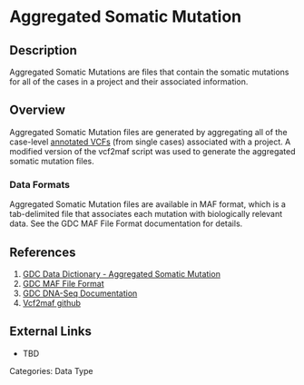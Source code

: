 # Aggregated Somatic Mutation #
## Description ##
Aggregated Somatic Mutations are files that contain the somatic mutations for all of the cases in a project and their associated information.

## Overview ##

Aggregated Somatic Mutation files are generated by aggregating all of the case-level [annotated VCFs](LINK) (from single cases) associated with a project. A modified version of the vcf2maf script was used to generate the aggregated somatic mutation files.

### Data Formats ###

Aggregated Somatic Mutation files are available in MAF format, which is a tab-delimited file that associates each mutation with biologically relevant data. See the GDC MAF File Format documentation for details.  

## References ##
1. [GDC Data Dictionary - Aggregated Somatic Mutation](https://docs.gdc.cancer.gov/Data_Dictionary/viewer/#?view=table-definition-view&id=aggregated_somatic_mutation)
2. [GDC MAF File Format](https://docs.gdc.cancer.gov/Data/File_Formats/MAF_Format/)
3. [GDC DNA-Seq Documentation](https://docs.gdc.cancer.gov/Data/Bioinformatics_Pipelines/DNA_Seq_Variant_Calling_Pipeline/)
4. [Vcf2maf github](https://github.com/mskcc/vcf2maf)

## External Links ##
* TBD

Categories: Data Type
